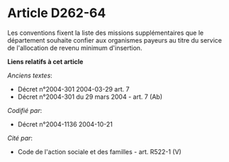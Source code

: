 # Article D262-64

Les conventions fixent la liste des missions supplémentaires que le département souhaite confier aux organismes payeurs au
titre du service de l'allocation de revenu minimum d'insertion.

**Liens relatifs à cet article**

_Anciens textes_:

  - Décret n°2004-301 2004-03-29 art. 7
  - Décret n°2004-301 du 29 mars 2004 - art. 7 (Ab)

_Codifié par_:

  - Décret n°2004-1136 2004-10-21

_Cité par_:

  - Code de l'action sociale et des familles - art. R522-1 (V)

